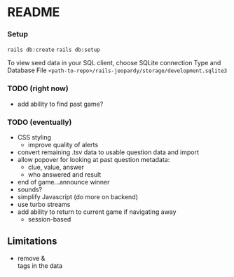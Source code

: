# README

### Setup
`rails db:create`
`rails db:setup`

To view seed data in your SQL client, choose SQLite connection Type and Database File 
`<path-to-repo>/rails-jeopardy/storage/development.sqlite3`


### TODO (right now)
* add ability to find past game?

### TODO (eventually)
* CSS styling
  * improve quality of alerts
* convert remaining .tsv data to usable question data and import
* allow popover for looking at past question metadata:
  * clue, value, answer
  * who answered and result
* end of game...announce winner
* sounds?
* simplify Javascript (do more on backend)
* use turbo streams
* add ability to return to current game if navigating away
  * session-based


## Limitations
* remove <a> & </br> tags in the data